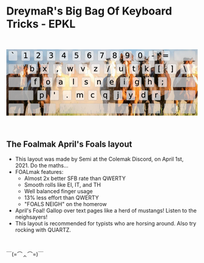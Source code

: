 DreymaR's Big Bag Of Keyboard Tricks - EPKL
===========================================

<br>

![Foalmak help image](./Foalmak_EPKL.png)

<br>

The Foalmak April's Foals layout
--------------------------------
- This layout was made by Semi at the Colemak Discord, on April 1st, 2021. Do the maths...
-  FOALmak features:
    - Almost 2x better SFB rate than QWERTY
    - Smooth rolls like EI, IT, and TH
    - Well balanced finger usage
    - 13% less effort than QWERTY
    - "FOALS NEIGH" on the homerow
-  April's Foal! Gallop over text pages like a herd of mustangs! Listen to the neighsayers!
- This layout is recommended for typists who are horsing around. Also try rocking with QUARTZ.

<br>

￣(=⌒ᆺ⌒=)￣
